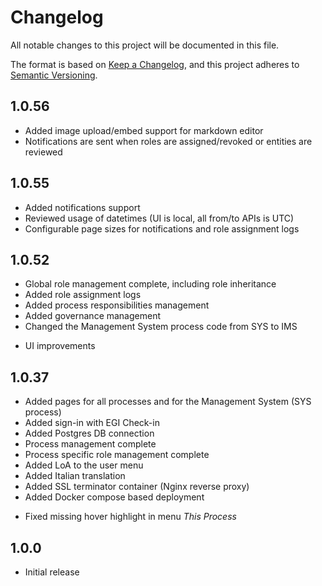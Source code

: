 # Changelog

All notable changes to this project will be documented in this file.

The format is based on [Keep a Changelog](https://keepachangelog.com/en/1.0.0/),
and this project adheres to
[Semantic Versioning](https://semver.org/spec/v2.0.0.html).

## 1.0.56
- Added image upload/embed support for markdown editor
- Notifications are sent when roles are assigned/revoked or entities are reviewed

## 1.0.55
- Added notifications support
- Reviewed usage of datetimes (UI is local, all from/to APIs is UTC)
- Configurable page sizes for notifications and role assignment logs

## 1.0.52
- Global role management complete, including role inheritance
- Added role assignment logs
- Added process responsibilities management
- Added governance management
- Changed the Management System process code from SYS to IMS

* UI improvements

## 1.0.37
- Added pages for all processes and for the Management System (SYS process)
- Added sign-in with EGI Check-in
- Added Postgres DB connection
- Process management complete
- Process specific role management complete
- Added LoA to the user menu
- Added Italian translation
- Added SSL terminator container (Nginx reverse proxy)
- Added Docker compose based deployment

* Fixed missing hover highlight in menu _This Process_

## 1.0.0
- Initial release
